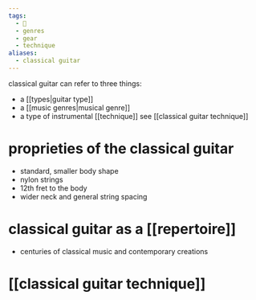 ```yaml
---
tags:
  - 🌲
  - genres
  - gear
  - technique
aliases:
  - classical guitar
---
```

classical guitar can refer to three things:
- a [[types|guitar type]]
- a [[music genres|musical genre]] 
- a type of instrumental [[technique]] see [[classical guitar technique]]

# proprieties of the classical guitar
- standard, smaller body shape
- nylon strings
- 12th fret to the body 
- wider neck and general string spacing

# classical guitar as a [[repertoire]]
- centuries of classical music and contemporary creations

# [[classical guitar technique]]
